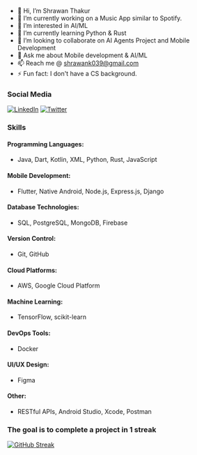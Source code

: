 - 👋 Hi, I’m Shrawan Thakur
- 🔭 I’m currently working on a Music App similar to Spotify.
- 👀 I’m interested in AI/ML
- 🌱 I’m currently learning Python & Rust 
- 💞️ I’m looking to collaborate on AI Agents Project and Mobile Development
- 💬 Ask me about Mobile development & AI/ML
- 📫 Reach me @ shrawank039@gmail.com
- ⚡ Fun fact: I don't have a CS background.

### Social Media

[![LinkedIn](https://img.shields.io/badge/LinkedIn-shrawanthakur003-blue?style=flat-square&logo=linkedin)](https://www.linkedin.com/in/shrawan-thakur003/)
[![Twitter](https://img.shields.io/badge/Twitter-codershrawan-blue?style=flat-square&logo=twitter)](https://twitter.com/coder_shrawan)



### Skills

#### Programming Languages:
  -  Java, Dart, Kotlin, XML, Python, Rust, JavaScript

#### Mobile Development:
  -  Flutter, Native Android, Node.js, Express.js, Django

#### Database Technologies:
  -  SQL, PostgreSQL, MongoDB, Firebase

#### Version Control:
  -  Git, GitHub

#### Cloud Platforms:
  -  AWS, Google Cloud Platform

#### Machine Learning:
  -  TensorFlow, scikit-learn

#### DevOps Tools:
  -  Docker

#### UI/UX Design:
  -  Figma

#### Other:
  -  RESTful APIs, Android Studio, Xcode, Postman





### The goal is to complete a project in 1 streak

[![GitHub Streak](https://streak-stats.demolab.com?user=shrawank039&theme=ocean-gradient&hide_border=true)](https://git.io/streak-stats)


<!--
**shrawank039/shrawank039** is a ✨ _special_ ✨ repository because its `README.md` (this file) appears on your GitHub profile.

<!-- - 🤔 I’m looking for help with ML Opportunity. -->

